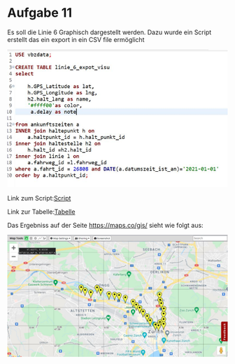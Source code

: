 # Aufgabe 11
Es soll die Linie 6 Graphisch dargestellt werden.
Dazu wurde ein Script erstellt das ein export in ein CSV file ermöglicht

![script](/Images/Aufgabe11/script.jpg)

Link zum Script:[Script](/Scripts/Aufgabe11/line6.sql)

Link zur Tabelle:[Tabelle](/csv.files/maps.line6.haltestellen.csv)

Das Ergebniss auf der Seite https://maps.co/gis/ sieht wie folgt aus:

![mapping.visu](/Images/Aufgabe11/mapping.jpg)